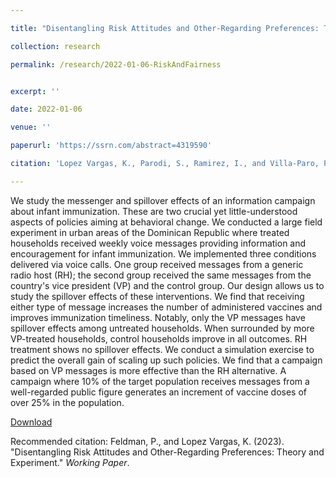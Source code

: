 ```yaml
---

title: "Disentangling Risk Attitudes and Other-Regarding Preferences: Theory and Experiment"

collection: research

permalink: /research/2022-01-06-RiskAndFairness


excerpt: ''

date: 2022-01-06

venue: ''

paperurl: 'https://ssrn.com/abstract=4319590'

citation: 'Lopez Vargas, K., Parodi, S., Ramirez, I., and Villa-Paro, P. (2022). &quot;Messenger and Spillovers Effects on Infant Immunization: A Field Experiment.&quot; <i>Working Paper</i>.'

---
```

We study the messenger and spillover effects of an information campaign about infant immunization. These are two crucial yet little-understood aspects of policies aiming at behavioral change. We conducted a large field experiment in urban areas of the Dominican Republic where treated households received weekly voice messages providing information and encouragement for infant immunization. We implemented three conditions delivered via voice calls. One group received messages from a generic radio host (RH); the second group received the same messages from the country's vice president (VP) and the control group. Our design allows us to study the spillover effects of these interventions. We find that receiving either type of message increases the number of administered vaccines and improves immunization timeliness. Notably, only the VP messages have spillover effects among untreated households. When surrounded by more VP-treated households, control households improve in all outcomes. RH treatment shows no spillover effects. We conduct a simulation exercise to predict the overall gain of scaling up such policies. We find that a campaign based on VP messages is more effective than the RH alternative. A campaign where 10% of the target population receives messages from a well-regarded public figure generates an increment of vaccine doses of over 25% in the population. 

[Download](https://ssrn.com/abstract=4319590)

Recommended citation: Feldman, P., and Lopez Vargas, K. (2023). &quot;Disentangling Risk Attitudes and Other-Regarding Preferences: Theory and Experiment.&quot; <i>Working Paper</i>.

